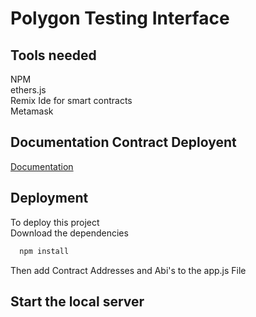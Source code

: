 
# Polygon Testing Interface

## Tools needed
NPM \
ethers.js\
Remix Ide for smart contracts\
Metamask





## Documentation Contract Deployent

[Documentation](https://indigg.notion.site/The-NFT-doc-aeb32347ad0a4bb8a59577b1d1074c3d)


## Deployment

To deploy this project \
Download the dependencies 

```bash
  npm install
```

Then add Contract Addresses and Abi's to the app.js File

## Start the local server

